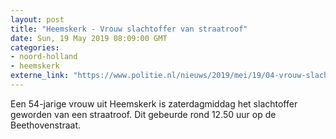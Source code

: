 ```yaml
---
layout: post
title: "Heemskerk - Vrouw slachtoffer van straatroof"
date: Sun, 19 May 2019 08:09:00 GMT
categories: 
- noord-holland 
- heemskerk 
externe_link: "https://www.politie.nl/nieuws/2019/mei/19/04-vrouw-slachtoffer-van-straatroof.html"
---
```


Een 54-jarige vrouw uit Heemskerk is zaterdagmiddag het slachtoffer geworden van een straatroof. Dit gebeurde rond 12.50 uur op de Beethovenstraat.
